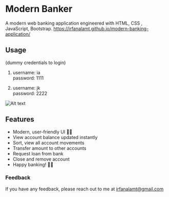 # Modern Banker

A modern web banking application engineered with HTML, CSS , JavaScript, Bootstrap.
https://irfanalamt.github.io/modern-banking-application/

## Usage

(dummy credentials to login)

1. username: ia <br />
   password: 1111

2. username: jk <br />
   password: 2222

![Alt text](https://user-images.githubusercontent.com/64161258/173212385-fcd79a34-018a-415c-8c75-8dbe0bf0efee.png 'modern-banker-screenshot')

## Features

- Modern, user-friendly UI 🌟✨
- View account balance updated instantly
- Sort, view all account movements
- Transfer amount to other accounts
- Request loan from bank
- Close and remove account
- Happy banking! 💸😊

### Feedback

If you have any feedback, please reach out to me at irfanalamt@gmail.com
